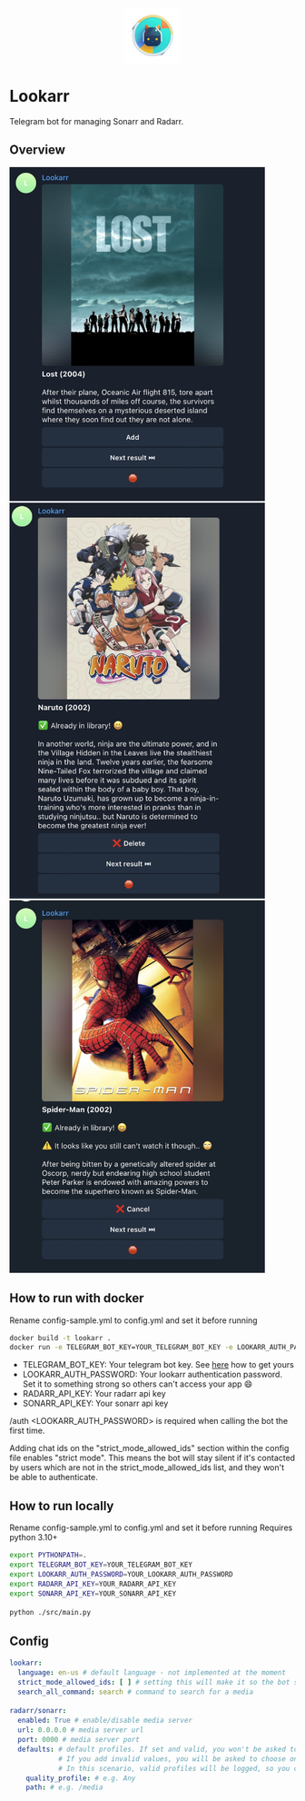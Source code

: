 <div style="display:flex; justify-content:center">
   <img src="./imgs/lookarr.png" width="100" height="100">
</div>

# Lookarr 
Telegram bot for managing Sonarr and Radarr.

## Overview
<div>
    <img src="./imgs/banner_add.jpg" width="450" height="588">
</div>
<div>
    <img src="./imgs/banner_in_library.jpg" width="450" height="697">
</div>
<div>
    <img src="./imgs/banner_not_ready.jpg" width="450" height="656">
</div>

## How to run with docker
Rename config-sample.yml to config.yml and set it before running

```bash
docker build -t lookarr .
docker run -e TELEGRAM_BOT_KEY=YOUR_TELEGRAM_BOT_KEY -e LOOKARR_AUTH_PASSWORD=YOUR_LOOKARR_AUTH_PASSWORD -e RADARR_API_KEY=YOUR_RADARR_API_KEY -e SONARR_API_KEY=YOUR_SONARR_API_KEY -v $(pwd)/user_config/:/app/user_config --name lookarr -d lookarr
```

- TELEGRAM_BOT_KEY: Your telegram bot key. See [here](https://core.telegram.org/bots/tutorial) how to get yours
- LOOKARR_AUTH_PASSWORD: Your lookarr authentication password. Set it to something strong so others can't access your app 😄
- RADARR_API_KEY: Your radarr api key
- SONARR_API_KEY: Your sonarr api key 

/auth <LOOKARR_AUTH_PASSWORD> is required when calling the bot the first time.

Adding chat ids on the "strict_mode_allowed_ids" section within the config file enables "strict mode". This means the bot will stay silent if it's contacted by users which are not in the strict_mode_allowed_ids list, and they won't be able to authenticate.

## How to run locally
Rename config-sample.yml to config.yml and set it before running
Requires python 3.10+


```bash
export PYTHONPATH=.
export TELEGRAM_BOT_KEY=YOUR_TELEGRAM_BOT_KEY 
export LOOKARR_AUTH_PASSWORD=YOUR_LOOKARR_AUTH_PASSWORD 
export RADARR_API_KEY=YOUR_RADARR_API_KEY 
export SONARR_API_KEY=YOUR_SONARR_API_KEY

python ./src/main.py
```

## Config
```yaml
lookarr:
  language: en-us # default language - not implemented at the moment
  strict_mode_allowed_ids: [ ] # setting this will make it so the bot stay silent when contacted by user ids which are not in this list
  search_all_command: search # command to search for a media

radarr/sonarr: 
  enabled: True # enable/disable media server
  url: 0.0.0.0 # media server url
  port: 0000 # media server port
  defaults: # default profiles. If set and valid, you won't be asked to choose one when adding a media. 
            # If you add invalid values, you will be asked to choose one.
            # In this scenario, valid profiles will be logged, so you can change the config accordingly :)
    quality_profile: # e.g. Any
    path: # e.g. /media
```